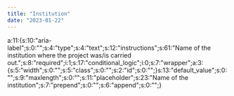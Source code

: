 ```yaml
---
title: "Institution"
date: "2023-01-22"
---
```


a:11:{s:10:"aria-label";s:0:"";s:4:"type";s:4:"text";s:12:"instructions";s:61:"Name of the institution where the project was/is carried out.";s:8:"required";i:1;s:17:"conditional\_logic";i:0;s:7:"wrapper";a:3:{s:5:"width";s:0:"";s:5:"class";s:0:"";s:2:"id";s:0:"";}s:13:"default\_value";s:0:"";s:9:"maxlength";s:0:"";s:11:"placeholder";s:23:"Name of the institution";s:7:"prepend";s:0:"";s:6:"append";s:0:"";}
